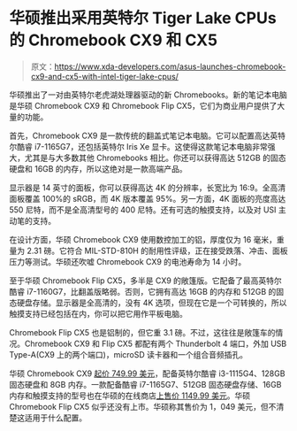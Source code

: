 # 华硕推出采用英特尔 Tiger Lake CPUs 的 Chromebook CX9 和 CX5

> 原文：<https://www.xda-developers.com/asus-launches-chromebook-cx9-and-cx5-with-intel-tiger-lake-cpus/>

华硕推出了一对由英特尔老虎湖处理器驱动的新 Chromebooks。新的笔记本电脑是华硕 Chromebook CX9 和 Chromebook Flip CX5，它们为商业用户提供了大量的功能。

首先，Chromebook CX9 是一款传统的翻盖式笔记本电脑。它可以配置高达英特尔酷睿 i7-1165G7，还包括英特尔 Iris Xe 显卡。这使得这款笔记本电脑非常强大，尤其是与大多数其他 Chromebooks 相比。你还可以获得高达 512GB 的固态硬盘和 16GB 的内存，所以这绝对是一款高端产品。

显示器是 14 英寸的面板，你可以获得高达 4K 的分辨率，长宽比为 16:9。全高清面板覆盖 100%的 sRGB，而 4K 版本覆盖 95%。另一方面，4K 面板的亮度高达 550 尼特，而不是全高清型号的 400 尼特。还有可选的触摸支持，以及对 USI 主动笔的支持。

在设计方面，华硕 Chromebook CX9 使用数控加工的铝，厚度仅为 16 毫米，重量为 2.31 磅。它符合 MIL-STD-810H 的耐用性评级，正在接受跌落、冲击、面板压力等测试。华硕还吹嘘 Chromebook CX9 的电池寿命为 14 小时。

至于华硕 Chromebook Flip CX5，多半是 CX9 的敞篷版。它配备了最高英特尔酷睿 i7-1160G7，比翻盖版略弱。否则，它拥有高达 16GB 的内存和 512GB 的固态硬盘存储。显示器是全高清的，没有 4K 选项，但现在它是一个可转换的，所以触摸支持已经包括在内，你可以把它用作平板电脑。

Chromebook Flip CX5 也是铝制的，但它重 3.1 磅。不过，这往往是敞篷车的情况。Chromebook CX9 和 Flip CX5 都配有两个 Thunderbolt 4 端口，外加 USB Type-A(CX9 上的两个端口)，microSD 读卡器和一个组合音频插孔。

华硕 Chromebook CX9 [起价 749.99 美元](https://store.asus.com/us/item/202107AM140000004)，配备英特尔酷睿 i3-1115G4、128GB 固态硬盘和 8GB 内存。一款配备酷睿 i7-1165G7、512GB 固态硬盘存储、16GB 内存和触摸支持的型号也在华硕的在线商店[上售价 1149.99 美元](https://store.asus.com/us/item/202107AM140000008)。华硕 Chromebook Flip CX5 似乎还没有上市。华硕称其售价为 1，049 美元，但不清楚这适用于什么配置。